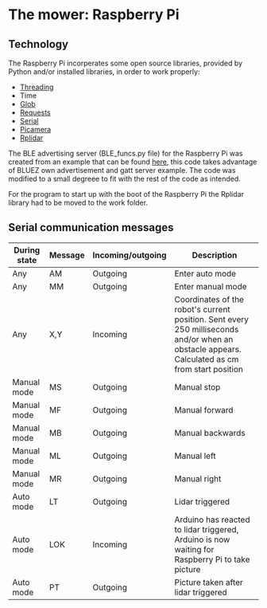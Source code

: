 # The mower: Raspberry Pi

## Technology
The Raspberry Pi incorperates some open source libraries, provided by Python and/or installed libraries, in order to work properly:

- [Threading](https://github.com/python/cpython/blob/3.10/Lib/threading.py)
- Time
- [Glob](https://github.com/python/cpython/blob/3.10/Lib/glob.py)
- [Requests](https://github.com/psf/requests)
- [Serial](https://github.com/pyserial/pyserial)
- [Picamera](https://github.com/waveform80/picamera)
- [Rplidar](https://github.com/Roboticia/RPLidar)

The BLE advertising server (BLE_funcs.py file) for the Raspberry Pi was created from an example that can be found [here](https://scribles.net/creating-ble-gatt-server-uart-service-on-raspberry-pi/), this code takes advantage of BLUEZ own advertisement and gatt server example. The code was modified to a small degreee to fit with the rest of the code as intended.

For the program to start up with the boot of the Raspberry Pi the Rplidar library had to be moved to the work folder.

## Serial communication messages
| During state      | Message    | Incoming/outgoing | Description |
| -----------       | -------    | -------           | ----------- |
| Any               | AM         | Outgoing          | Enter auto mode |
| Any               | MM         | Outgoing          | Enter manual mode |
| Any               | X,Y        | Incoming          | Coordinates of the robot's current position. Sent every 250 milliseconds and/or when an obstacle appears. Calculated as cm from start position |
| Manual mode       | MS         | Outgoing          | Manual stop |
| Manual mode       | MF         | Outgoing          | Manual forward |
| Manual mode       | MB         | Outgoing          | Manual backwards |
| Manual mode       | ML         | Outgoing          | Manual left |
| Manual mode       | MR         | Outgoing          | Manual right |
| Auto mode         | LT         | Outgoing          | Lidar triggered |
| Auto mode         | LOK        | Incoming          | Arduino has reacted to lidar triggered, Arduino is now waiting for Raspberry Pi to take picture |
| Auto mode         | PT         | Outgoing          | Picture taken after lidar triggered |
